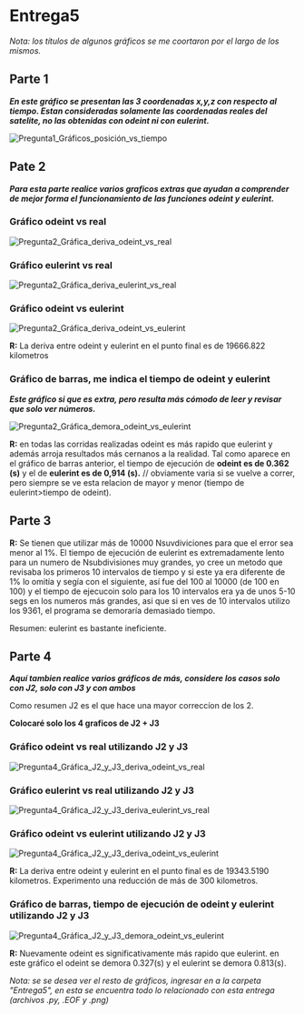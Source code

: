 
# Entrega5

_Nota: los títulos de algunos gráficos se me coortaron por el largo de los mismos._

## Parte 1
**_En este gráfico se presentan las 3 coordenadas x,y,z con respecto al tiempo. Estan consideradas solamente las coordenadas reales del satelite, no las obtenidas con odeint ni con eulerint._**

![Pregunta1_Gráficos_posición_vs_tiempo](https://user-images.githubusercontent.com/69159364/92327729-37989900-f032-11ea-97c8-44d88956a955.png)

## Pate 2

**_Para esta parte realice varios graficos extras que ayudan a comprender de mejor forma el funcionamiento de las funciones odeint y eulerint._**

### Gráfico odeint vs real

![Pregunta2_Gráfica_deriva_odeint_vs_real](https://user-images.githubusercontent.com/69159364/92327906-521f4200-f033-11ea-8b3c-1f3ad02c16dc.png)

### Gráfico eulerint vs real

![Pregunta2_Gráfica_deriva_eulerint_vs_real](https://user-images.githubusercontent.com/69159364/92327904-5186ab80-f033-11ea-8aa8-266e30cb1257.png)

### Gráfico odeint vs eulerint

![Pregunta2_Gráfica_deriva_odeint_vs_eulerint](https://user-images.githubusercontent.com/69159364/92327905-521f4200-f033-11ea-8079-0dd868a96e86.png)

**R:** La deriva entre odeint y eulerint en el punto final es de 19666.822 kilometros

### Gráfico de barras, me indica el tiempo de odeint y eulerint

**_Este gráfico si que es extra, pero resulta más cómodo de leer y  revisar que solo ver números._**

![Pregunta2_Gráfica_demora_odeint_vs_eulerint](https://user-images.githubusercontent.com/69159364/92327903-50ee1500-f033-11ea-8525-d3a1e95ad601.png)

**R:** en todas las corridas realizadas odeint es más rapido que eulerint y además arroja resultados más cernanos a la realidad. Tal como aparece en el gráfico de barras anterior, el tiempo de ejecución de **odeint es de 0.362 (s)** y el de **eulerint es de 0,914 (s).** // obviamente varia si se vuelve a correr, pero siempre se ve esta relacion de mayor y menor (tiempo de eulerint>tiempo de odeint).

## Parte 3

**R:** Se tienen que utilizar más de 10000 Nsuvdiviciones para que el error sea menor al 1%.
El tiempo de ejecución de eulerint es extremadamente lento para un numero de Nsubdivisiones muy grandes, yo cree un metodo que revisaba los primeros 10 intervalos de tiempo y si este ya era diferente de 1% lo omitía y segía con el siguiente, así fue del 100 al 10000 (de 100 en 100) y el tiempo de ejecucoin solo para los 10 intervalos era ya de unos 5-10 segs en los numeros más grandes, asi que si en ves de 10 intervalos utilizo los 9361, el programa se demoraría demasiado tiempo. 

Resumen: eulerint es bastante ineficiente.

## Parte 4

**_Aquí tambien realice varios gráficos de más, considere los casos solo con J2, solo con J3 y con ambos_** 

Como resumen J2 es el que hace una mayor correccíon de los 2.

**Colocaré solo los 4 graficos de J2 + J3**


### Gráfico odeint vs real utilizando J2 y J3

![Pregunta4_Gráfica_J2_y_J3_deriva_odeint_vs_real](https://user-images.githubusercontent.com/69159364/92328441-361d9f80-f037-11ea-8289-c7b9fd334f4b.png)

### Gráfico eulerint vs real utilizando J2 y J3

![Pregunta4_Gráfica_J2_y_J3_deriva_eulerint_vs_real](https://user-images.githubusercontent.com/69159364/92328439-35850900-f037-11ea-9525-c0708c7a2c11.png)

### Gráfico odeint vs eulerint utilizando J2 y J3

![Pregunta4_Gráfica_J2_y_J3_deriva_odeint_vs_eulerint](https://user-images.githubusercontent.com/69159364/92328440-361d9f80-f037-11ea-890a-2523e2e4f6a5.png)

**R:** La deriva entre odeint y eulerint en el punto final es de 19343.5190 kilometros. Experimento una reducción de más de 300 kilometros.

### Gráfico de barras, tiempo de ejecución de odeint y eulerint utilizando J2 y J3

![Pregunta4_Gráfica_J2_y_J3_demora_odeint_vs_eulerint](https://user-images.githubusercontent.com/69159364/92328438-34ec7280-f037-11ea-8f7c-7720596cf766.png)

**R:** Nuevamente odeint es significativamente más rapido que eulerint. en este gráfico el odeint se demora 0.327(s) y el eulerint se demora 0.813(s).

_Nota: se se desea ver el resto de gráficos, ingresar en a la carpeta "Entrega5", en esta se encuentra todo lo relacionado con esta entrega (archivos .py, .EOF y .png)_
